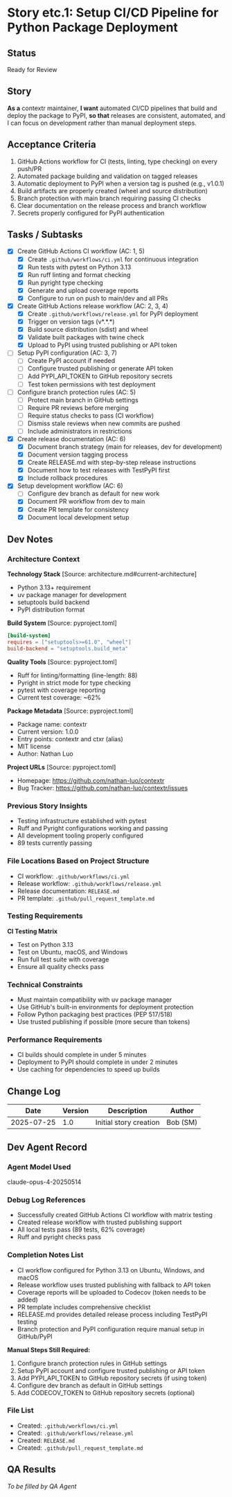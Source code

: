 # Story etc.1: Setup CI/CD Pipeline for Python Package Deployment

## Status

Ready for Review

## Story

**As a** contextr maintainer,
**I want** automated CI/CD pipelines that build and deploy the package to PyPI,
**so that** releases are consistent, automated, and I can focus on development rather than manual deployment steps.

## Acceptance Criteria

1. GitHub Actions workflow for CI (tests, linting, type checking) on every push/PR
2. Automated package building and validation on tagged releases
3. Automatic deployment to PyPI when a version tag is pushed (e.g., v1.0.1)
4. Build artifacts are properly created (wheel and source distribution)
5. Branch protection with main branch requiring passing CI checks
6. Clear documentation on the release process and branch workflow
7. Secrets properly configured for PyPI authentication

## Tasks / Subtasks

- [x] Create GitHub Actions CI workflow (AC: 1, 5)
  - [x] Create `.github/workflows/ci.yml` for continuous integration
  - [x] Run tests with pytest on Python 3.13
  - [x] Run ruff linting and format checking
  - [x] Run pyright type checking
  - [x] Generate and upload coverage reports
  - [x] Configure to run on push to main/dev and all PRs
- [x] Create GitHub Actions release workflow (AC: 2, 3, 4)
  - [x] Create `.github/workflows/release.yml` for PyPI deployment
  - [x] Trigger on version tags (v*.*.\*)
  - [x] Build source distribution (sdist) and wheel
  - [x] Validate built packages with twine check
  - [x] Upload to PyPI using trusted publishing or API token
- [ ] Setup PyPI configuration (AC: 3, 7)
  - [ ] Create PyPI account if needed
  - [ ] Configure trusted publishing or generate API token
  - [ ] Add PYPI_API_TOKEN to GitHub repository secrets
  - [ ] Test token permissions with test deployment
- [ ] Configure branch protection rules (AC: 5)
  - [ ] Protect main branch in GitHub settings
  - [ ] Require PR reviews before merging
  - [ ] Require status checks to pass (CI workflow)
  - [ ] Dismiss stale reviews when new commits are pushed
  - [ ] Include administrators in restrictions
- [x] Create release documentation (AC: 6)
  - [x] Document branch strategy (main for releases, dev for development)
  - [x] Document version tagging process
  - [x] Create RELEASE.md with step-by-step release instructions
  - [x] Document how to test releases with TestPyPI first
  - [x] Include rollback procedures
- [x] Setup development workflow (AC: 6)
  - [ ] Configure dev branch as default for new work
  - [x] Document PR workflow from dev to main
  - [x] Create PR template for consistency
  - [x] Document local development setup

## Dev Notes

### Architecture Context

**Technology Stack** [Source: architecture.md#current-architecture]

- Python 3.13+ requirement
- uv package manager for development
- setuptools build backend
- PyPI distribution format

**Build System** [Source: pyproject.toml]

```toml
[build-system]
requires = ["setuptools>=61.0", "wheel"]
build-backend = "setuptools.build_meta"
```

**Quality Tools** [Source: pyproject.toml]

- Ruff for linting/formatting (line-length: 88)
- Pyright in strict mode for type checking
- pytest with coverage reporting
- Current test coverage: ~62%

**Package Metadata** [Source: pyproject.toml]

- Package name: contextr
- Current version: 1.0.0
- Entry points: contextr and ctxr (alias)
- MIT license
- Author: Nathan Luo

**Project URLs** [Source: pyproject.toml]

- Homepage: https://github.com/nathan-luo/contextr
- Bug Tracker: https://github.com/nathan-luo/contextr/issues

### Previous Story Insights

- Testing infrastructure established with pytest
- Ruff and Pyright configurations working and passing
- All development tooling properly configured
- 89 tests currently passing

### File Locations Based on Project Structure

- CI workflow: `.github/workflows/ci.yml`
- Release workflow: `.github/workflows/release.yml`
- Release documentation: `RELEASE.md`
- PR template: `.github/pull_request_template.md`

### Testing Requirements

**CI Testing Matrix**

- Test on Python 3.13
- Test on Ubuntu, macOS, and Windows
- Run full test suite with coverage
- Ensure all quality checks pass

### Technical Constraints

- Must maintain compatibility with uv package manager
- Use GitHub's built-in environments for deployment protection
- Follow Python packaging best practices (PEP 517/518)
- Use trusted publishing if possible (more secure than tokens)

### Performance Requirements

- CI builds should complete in under 5 minutes
- Deployment to PyPI should complete in under 2 minutes
- Use caching for dependencies to speed up builds

## Change Log

| Date       | Version | Description            | Author   |
| ---------- | ------- | ---------------------- | -------- |
| 2025-07-25 | 1.0     | Initial story creation | Bob (SM) |

## Dev Agent Record

### Agent Model Used

claude-opus-4-20250514

### Debug Log References

- Successfully created GitHub Actions CI workflow with matrix testing
- Created release workflow with trusted publishing support
- All local tests pass (89 tests, 62% coverage)
- Ruff and pyright checks pass

### Completion Notes List

- CI workflow configured for Python 3.13 on Ubuntu, Windows, and macOS
- Release workflow uses trusted publishing with fallback to API token
- Coverage reports will be uploaded to Codecov (token needs to be added)
- PR template includes comprehensive checklist
- RELEASE.md provides detailed release process including TestPyPI testing
- Branch protection and PyPI configuration require manual setup in GitHub/PyPI

**Manual Steps Still Required:**
1. Configure branch protection rules in GitHub settings
2. Setup PyPI account and configure trusted publishing or API token
3. Add PYPI_API_TOKEN to GitHub repository secrets (if using token)
4. Configure dev branch as default in GitHub settings
5. Add CODECOV_TOKEN to GitHub repository secrets (optional)

### File List

- Created: `.github/workflows/ci.yml`
- Created: `.github/workflows/release.yml`
- Created: `RELEASE.md`
- Created: `.github/pull_request_template.md`

## QA Results

_To be filled by QA Agent_

